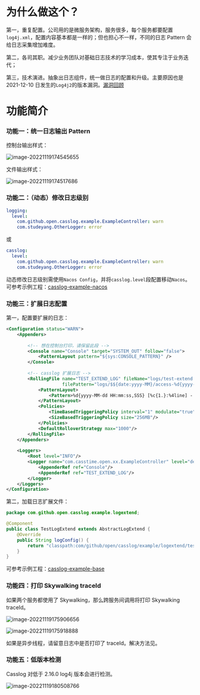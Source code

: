 # 为什么做这个？

第一，重复配置。公司用的是微服务架构，服务很多，每个服务都要配置`log4j.xml`，配置内容基本都是一样的；但也担心不一样，不同的日志 Pattern 会给日志采集增加难度。

第二，各司其职。减少业务团队对基础日志技术的学习成本，使其专注于业务迭代；

第三，技术演进。抽象出日志组件，统一做日志的配置和升级。主要原因也是 2021-12-10 日发生的`Log4j2`的版本漏洞。[漏洞回顾]()

# 功能简介

### 功能一：统一日志输出 Pattern

控制台输出样式：

![image-20221119174545655](https://technotes.oss-cn-shenzhen.aliyuncs.com/2022/image-20221119174545655.png)

文件输出样式：

![image-20221119174517686](https://technotes.oss-cn-shenzhen.aliyuncs.com/2022/image-20221119174517686.png)

### 功能二：（动态）修改日志级别

```yaml
logging:
  level:
    com.github.open.casslog.example.ExampleController: warn
    com.studeyang.OtherLogger: error
```

或

```yaml
casslog:
  level:
    com.github.open.casslog.example.ExampleController: warn
    com.studeyang.OtherLogger: error
```

动态修改日志级别需使用`Nacos Config`，并将`casslog.level`段配置移动`Nacos`。可参考示例工程：[casslog-example-nacos](example/casslog-example-nacos)

### 功能三：扩展日志配置

第一，配置要扩展的日志：

```xml
<Configuration status="WARN">
    <Appenders>
 
        <!-- 想在控制台打印，请保留此段 -->
        <Console name="Console" target="SYSTEM_OUT" follow="false">
            <PatternLayout pattern="${sys:CONSOLE_PATTERN}" />
        </Console>
 
        <!-- casslog 扩展日志 -->
        <RollingFile name="TEST_EXTEND_LOG" fileName="logs/test-extend.log"
                     filePattern="logs/$${date:yyyy-MM}/access-%d{yyyy-MM-dd}-%i.log.gz">
            <PatternLayout>
                <Pattern>%d{yyyy-MM-dd HH:mm:ss,SSS} [%c{1.}:%4line] - %m%n</Pattern>
            </PatternLayout>
            <Policies>
                <TimeBasedTriggeringPolicy interval="1" modulate="true"/>
                <SizeBasedTriggeringPolicy size="256MB"/>
            </Policies>
            <DefaultRolloverStrategy max="1000"/>
        </RollingFile>
    </Appenders>
 
    <Loggers>
        <Root level="INFO"/>
        <Logger name="com.casstime.open.xx.ExampleController" level="debug" additivity="false">
            <AppenderRef ref="Console"/>
            <AppenderRef ref="TEST_EXTEND_LOG"/>
        </Logger>
    </Loggers>
</Configuration>
```

第二，加载日志扩展文件：

```java
package com.github.open.casslog.example.logextend;

@Component
public class TestLogExtend extends AbstractLogExtend {
    @Override
    public String logConfig() {
        return "classpath:com/github/open/casslog/example/logextend/test-log4j.xml";
    }
}
```

可参考示例工程：[casslog-example-base](example/casslog-example-base)

### 功能四：打印 Skywalking traceId

如果两个服务都使用了 Skywalking，那么跨服务间调用将打印 Skywalking traceId。

![image-20221119175906656](https://technotes.oss-cn-shenzhen.aliyuncs.com/2022/image-20221119175906656.png)

![image-20221119175918888](https://technotes.oss-cn-shenzhen.aliyuncs.com/2022/image-20221119175918888.png)

如果是异步线程，请留意日志中是否打印了 traceId。解决方法见。

### 功能五：低版本检测

Casslog 对低于 2.16.0 log4j 版本会进行检测。

![image-20221119180508766](https://technotes.oss-cn-shenzhen.aliyuncs.com/2022/image-20221119180508766.png)



